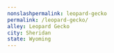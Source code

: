 ```yaml
---
﻿nonslashpermalink: leopard-gecko
permalink: /leopard-gecko/
alley: Leopard Gecko
city: Sheridan
state: Wyoming
---
```

